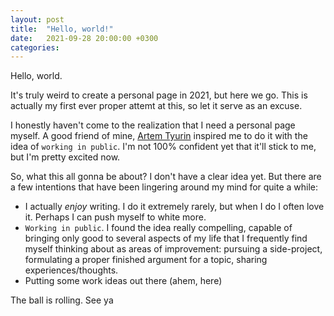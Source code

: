 ```yaml
---
layout: post
title:  "Hello, world!"
date:   2021-09-28 20:00:00 +0300
categories: 
---
```


Hello, world.

It's truly weird to create a personal page in 2021, but here we go. This is actually my first ever proper attemt at this, so let it serve as an excuse.

I honestly haven't come to the realization that I need a personal page myself. A good friend of mine, [Artem Tyurin](https://agentcooper.io/) inspired me to do it with the idea of `working in public`. I'm not 100% confident yet that it'll stick to me, but I'm pretty excited now.

So, what this all gonna be about? I don't have a clear idea yet. But there are a few intentions that have been lingering around my mind for quite a while:
* I actually _enjoy_ writing. I do it extremely rarely, but when I do I often love it. Perhaps I can push myself to white more.
* `Working in public`. I found the idea really compelling, capable of bringing only good to several aspects of my life that I frequently find myself thinking about as areas of improvement: pursuing a side-project, formulating a proper finished argument for a topic, sharing experiences/thoughts.
* Putting some work ideas out there (ahem, here)

The ball is rolling. See ya
